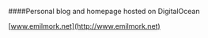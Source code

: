
####Personal blog and homepage hosted on DigitalOcean

[www.emilmork.net](http://www.emilmork.net)






